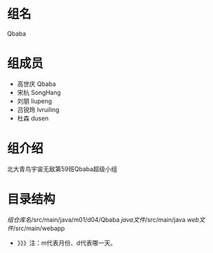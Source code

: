 # 组名 
 Qbaba

# 组成员
- 高世庆 Qbaba
- 宋杭 SongHang
- 刘朋 liupeng
- 吕锐玲 lvruiling
- 杜森 dusen

# 组介绍
北大青鸟宇宙无敌第59班Qbaba超级小组


# 目录结构
$组仓库名$/src/main/java/m01/d04/Qbaba
$java文件$/src/main/java
$web文件$/src/main/webapp
- 》》》注：m代表月份、d代表哪一天。